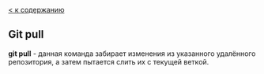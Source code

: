 [< к содержанию](/readme.md)

## Git pull

**git pull** - данная команда забирает изменения из указанного удалённого репозитория, а затем пытается слить их с текущей веткой.